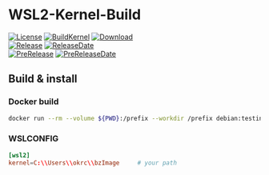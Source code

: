 # WSL2-Kernel-Build

[![License][1]][LICENSE]
[![BuildKernel][2]][3]
[![Download][4]][PRERELEASE]  
[![Release][5]][RELEASE]
[![ReleaseDate][7]][RELEASE]  
[![PreRelease][6]][PRERELEASE]
[![PreReleaseDate][8]][PRERELEASE]

## Build & install

### **Docker build**

``` sh
docker run --rm --volume ${PWD}:/prefix --workdir /prefix debian:testing-slim ./build-kernel.sh
```

### **WSLCONFIG**

``` conf
[wsl2]
kernel=C:\\Users\\okrc\\bzImage     # your path
```

[1]: https://img.shields.io/github/license/okrc/WSL2-Kernel-Build
[2]: https://img.shields.io/github/workflow/status/okrc/WSL2-Kernel-Build/Build%20kernel?label=Build%20kernel
[3]: https://github.com/okrc/WSL2-Kernel-Build/actions/workflows/build-kernel.yml
[4]: https://img.shields.io/github/downloads/okrc/WSL2-Kernel-Build/total
[5]: https://img.shields.io/github/v/release/okrc/WSL2-Kernel-Build?display_name=release&sort=date
[6]: https://img.shields.io/github/v/release/okrc/WSL2-Kernel-Build?display_name=release&include_prereleases&label=pre-release&sort=date
[7]: https://img.shields.io/github/release-date/okrc/WSL2-Kernel-Build
[8]: https://img.shields.io/github/release-date-pre/okrc/WSL2-Kernel-Build?label=pre-release-date

[LICENSE]: LICENSE
[RELEASE]: https://github.com/okrc/WSL2-Kernel-Build/releases/latest
[PRERELEASE]: https://github.com/okrc/WSL2-Kernel-Build/releases
[WSL2-Linux-Kernel REPO]: https://github.com/microsoft/WSL2-Linux-Kernel
[The-Linux-Kernel REPO]: https://www.kernel.org
